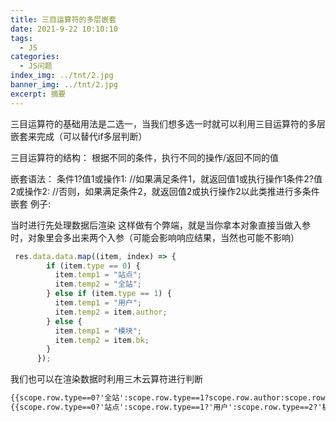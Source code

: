 ```yaml
---
title: 三目运算符的多层嵌套
date: 2021-9-22 10:10:10
tags:
  - JS
categories:
  - JS问题
index_img: ../tnt/2.jpg
banner_img: ../tnt/2.jpg
excerpt: 摘要
---
```

<meta name="referrer" content="no-referrer"/>

三目运算符的基础用法是二选一，当我们想多选一时就可以利用三目运算符的多层嵌套来完成（可以替代if多层判断）

三目运算符的结构：
根据不同的条件，执行不同的操作/返回不同的值

嵌套语法： 条件1?值1或操作1: //如果满足条件1，就返回值1或执行操作1条件2?值2或操作2: //否则，如果满足条件2，就返回值2或执行操作2以此类推进行多条件嵌套
 例子:
 
当时进行先处理数据后渲染
这样做有个弊端，就是当你拿本对象直接当做入参时，对象里会多出来两个入参（可能会影响响应结果，当然也可能不影响）

```js
 res.data.data.map((item, index) => {
        if (item.type == 0) {
          item.temp1 = "站点";
          item.temp2 = "全站";
        } else if (item.type == 1) {
          item.temp1 = "用户";
          item.temp2 = item.author;
        } else {
          item.temp1 = "模块";
          item.temp2 = item.bk;
        }
      });
```

我们也可以在渲染数据时利用三木云算符进行判断

```html
{{scope.row.type==0?'全站':scope.row.type==1?scope.row.author:scope.row.type==2?scope.row.bk:'数据为空'}}
{{scope.row.type==0?'站点':scope.row.type==1?'用户':scope.row.type==2?'板块':'数据为空'}}
```

